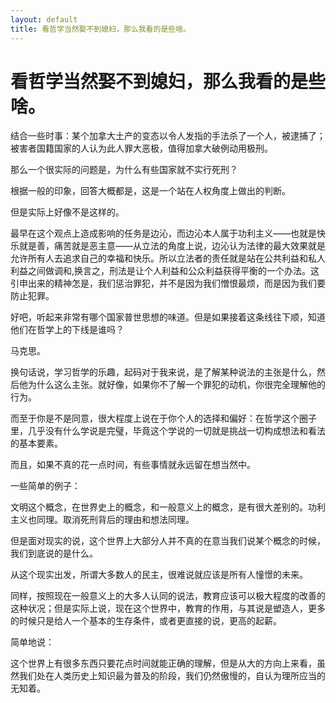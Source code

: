 ```yaml
---
layout: default
title: 看哲学当然娶不到媳妇，那么我看的是些啥。
---
```


# 看哲学当然娶不到媳妇，那么我看的是些啥。

结合一些时事：某个加拿大土产的变态以令人发指的手法杀了一个人，被逮捕了；被害者国籍国家的人认为此人罪大恶极，值得加拿大破例动用极刑。

那么一个很实际的问题是，为什么有些国家就不实行死刑？

根据一般的印象，回答大概都是，这是一个站在人权角度上做出的判断。

但是实际上好像不是这样的。

最早在这个观点上造成影响的任务是边沁，而边沁本人属于功利主义——也就是快乐就是善，痛苦就是恶主意——从立法的角度上说，边沁认为法律的最大效果就是允许所有人去追求自己的幸福和快乐。所以立法者的责任就是站在公共利益和私人利益之间做调和,换言之，刑法是让个人利益和公众利益获得平衡的一个办法。这引申出来的精神怎是，我们惩治罪犯，并不是因为我们憎恨最烦，而是因为我们要防止犯罪。

好吧，听起来非常有哪个国家普世思想的味道。但是如果接着这条线往下顺，知道他们在哲学上的下线是谁吗？

马克思。

换句话说，学习哲学的乐趣，起码对于我来说，是了解某种说法的主张是什么，然后他为什么这么主张。就好像，如果你不了解一个罪犯的动机，你很完全理解他的行为。

而至于你是不是同意，很大程度上说在于你个人的选择和偏好：在哲学这个圈子里，几乎没有什么学说是完璧，毕竟这个学说的一切就是挑战一切构成想法和看法的基本要素。

而且，如果不真的花一点时间，有些事情就永远留在想当然中。

一些简单的例子：

文明这个概念，在世界史上的概念，和一般意义上的概念，是有很大差别的。功利主义也同理。取消死刑背后的理由和想法同理。

但是面对现实的说，这个世界上大部分人并不真的在意当我们说某个概念的时候，我们到底说的是什么。

从这个现实出发，所谓大多数人的民主，很难说就应该是所有人憧憬的未来。

同样，按照现在一般意义上的大多人认同的说法，教育应该可以极大程度的改善的这种状况；但是实际上说，现在这个世界中，教育的作用，与其说是塑造人，更多的时候只是给人一个基本的生存条件，或者更直接的说，更高的起薪。

简单地说：

这个世界上有很多东西只要花点时间就能正确的理解，但是从大的方向上来看，虽然我们处在人类历史上知识最为普及的阶段，我们仍然傲慢的，自认为理所应当的无知着。